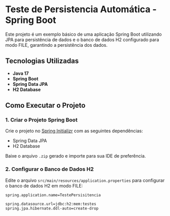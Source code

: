# Teste de Persistencia Automática - Spring Boot

Este projeto é um exemplo básico de uma aplicação Spring Boot utilizando JPA para persistência de dados e o banco de dados H2 configurado para modo FILE, garantindo a persistência dos dados.

## Tecnologias Utilizadas
- **Java 17**
- **Spring Boot**
- **Spring Data JPA**
- **H2 Database**

## Como Executar o Projeto

### 1. Criar o Projeto Spring Boot
Crie o projeto no [Spring Initializr](https://start.spring.io/) com as seguintes dependências:
- Spring Data JPA
- H2 Database

Baixe o arquivo `.zip` gerado e importe para sua IDE de preferência.

### 2. Configurar o Banco de Dados H2
Edite o arquivo `src/main/resources/application.properties` para configurar o banco de dados H2 em modo FILE:

```properties
spring.application.name=TestePersisitencia

spring.datasource.url=jdbc:h2:mem:testes
spring.jpa.hibernate.ddl-auto=create-drop
